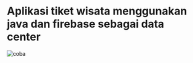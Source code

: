 # Aplikasi tiket wisata menggunakan java dan firebase sebagai data center
![coba](https://user-images.githubusercontent.com/54210017/80894334-54c7fe80-8d04-11ea-80da-417c9d997093.png)





